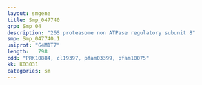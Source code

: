 ```yaml
---
layout: smgene
title: Smp_047740
grp: Smp_04
description: "26S proteasome non ATPase regulatory subunit 8"
smp: Smp_047740.1
uniprot: "G4M1T7"
length:   798
cdd: "PRK10884, cl19397, pfam03399, pfam10075"
kk: K03031
categories: sm
---
```

